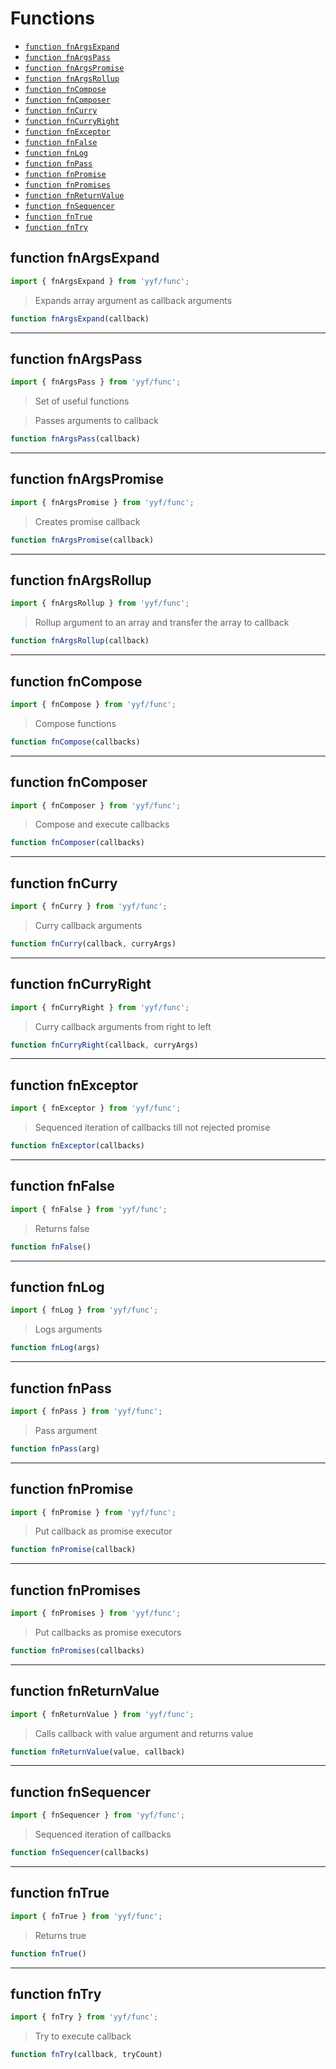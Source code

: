 # Functions

- [`function fnArgsExpand`](#function-fnargsexpand)
- [`function fnArgsPass`](#function-fnargspass)
- [`function fnArgsPromise`](#function-fnargspromise)
- [`function fnArgsRollup`](#function-fnargsrollup)
- [`function fnCompose`](#function-fncompose)
- [`function fnComposer`](#function-fncomposer)
- [`function fnCurry`](#function-fncurry)
- [`function fnCurryRight`](#function-fncurryright)
- [`function fnExceptor`](#function-fnexceptor)
- [`function fnFalse`](#function-fnfalse)
- [`function fnLog`](#function-fnlog)
- [`function fnPass`](#function-fnpass)
- [`function fnPromise`](#function-fnpromise)
- [`function fnPromises`](#function-fnpromises)
- [`function fnReturnValue`](#function-fnreturnvalue)
- [`function fnSequencer`](#function-fnsequencer)
- [`function fnTrue`](#function-fntrue)
- [`function fnTry`](#function-fntry)

<a id="function-fnargsexpand"></a><h2>function fnArgsExpand</h2>
``` javascript
import { fnArgsExpand } from 'yyf/func';
```
> Expands array argument as callback arguments

``` javascript
function fnArgsExpand(callback)
```
---

<a id="function-fnargspass"></a><h2>function fnArgsPass</h2>
``` javascript
import { fnArgsPass } from 'yyf/func';
```
> Set of useful functions

> Passes arguments to callback

``` javascript
function fnArgsPass(callback)
```
---

<a id="function-fnargspromise"></a><h2>function fnArgsPromise</h2>
``` javascript
import { fnArgsPromise } from 'yyf/func';
```
> Creates promise callback

``` javascript
function fnArgsPromise(callback)
```
---

<a id="function-fnargsrollup"></a><h2>function fnArgsRollup</h2>
``` javascript
import { fnArgsRollup } from 'yyf/func';
```
> Rollup argument to an array and transfer the array to callback

``` javascript
function fnArgsRollup(callback)
```
---

<a id="function-fncompose"></a><h2>function fnCompose</h2>
``` javascript
import { fnCompose } from 'yyf/func';
```
> Compose functions

``` javascript
function fnCompose(callbacks)
```
---

<a id="function-fncomposer"></a><h2>function fnComposer</h2>
``` javascript
import { fnComposer } from 'yyf/func';
```
> Compose and execute callbacks

``` javascript
function fnComposer(callbacks)
```
---

<a id="function-fncurry"></a><h2>function fnCurry</h2>
``` javascript
import { fnCurry } from 'yyf/func';
```
> Curry callback arguments

``` javascript
function fnCurry(callback, curryArgs)
```
---

<a id="function-fncurryright"></a><h2>function fnCurryRight</h2>
``` javascript
import { fnCurryRight } from 'yyf/func';
```
> Curry callback arguments from right to left

``` javascript
function fnCurryRight(callback, curryArgs)
```
---

<a id="function-fnexceptor"></a><h2>function fnExceptor</h2>
``` javascript
import { fnExceptor } from 'yyf/func';
```
> Sequenced iteration of callbacks till not rejected promise

``` javascript
function fnExceptor(callbacks)
```
---

<a id="function-fnfalse"></a><h2>function fnFalse</h2>
``` javascript
import { fnFalse } from 'yyf/func';
```
> Returns false

``` javascript
function fnFalse()
```
---

<a id="function-fnlog"></a><h2>function fnLog</h2>
``` javascript
import { fnLog } from 'yyf/func';
```
> Logs arguments

``` javascript
function fnLog(args)
```
---

<a id="function-fnpass"></a><h2>function fnPass</h2>
``` javascript
import { fnPass } from 'yyf/func';
```
> Pass argument

``` javascript
function fnPass(arg)
```
---

<a id="function-fnpromise"></a><h2>function fnPromise</h2>
``` javascript
import { fnPromise } from 'yyf/func';
```
> Put callback as promise executor

``` javascript
function fnPromise(callback)
```
---

<a id="function-fnpromises"></a><h2>function fnPromises</h2>
``` javascript
import { fnPromises } from 'yyf/func';
```
> Put callbacks as promise executors

``` javascript
function fnPromises(callbacks)
```
---

<a id="function-fnreturnvalue"></a><h2>function fnReturnValue</h2>
``` javascript
import { fnReturnValue } from 'yyf/func';
```
> Calls callback with value argument and returns value

``` javascript
function fnReturnValue(value, callback)
```
---

<a id="function-fnsequencer"></a><h2>function fnSequencer</h2>
``` javascript
import { fnSequencer } from 'yyf/func';
```
> Sequenced iteration of callbacks

``` javascript
function fnSequencer(callbacks)
```
---

<a id="function-fntrue"></a><h2>function fnTrue</h2>
``` javascript
import { fnTrue } from 'yyf/func';
```
> Returns true

``` javascript
function fnTrue()
```
---

<a id="function-fntry"></a><h2>function fnTry</h2>
``` javascript
import { fnTry } from 'yyf/func';
```
> Try to execute callback

``` javascript
function fnTry(callback, tryCount)
```
